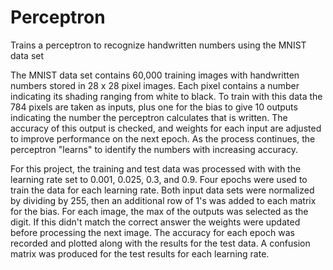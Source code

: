 # Perceptron
Trains a perceptron to recognize handwritten numbers using the MNIST data set


The MNIST data set contains 60,000 training images with handwritten numbers stored in 28 x 28 pixel images. Each pixel contains a number indicating its shading ranging from white to black. To train with this data the 784 pixels are taken as inputs, plus one for the bias to give 10 outputs indicating the number the perceptron calculates that is written. The accuracy of this output is checked, and weights for each input are adjusted to improve performance on the next epoch. As the process continues, the perceptron "learns" to identify the numbers with increasing accuracy.

For this project, the training and test data was processed with with the learning rate set to 0.001, 0.025, 0.3, and 0.9. Four epochs were used to train the data for each learning rate. Both input data sets were normalized by dividing by 255, then an additional row of 1's was added to each matrix for the bias. For each image, the max of the outputs was selected as the digit. If this didn't match the correct answer the weights were updated before processing the next image. The accuracy for each epoch was recorded and plotted along with the results for the test data. A confusion matrix was produced for the test results for each learning rate.